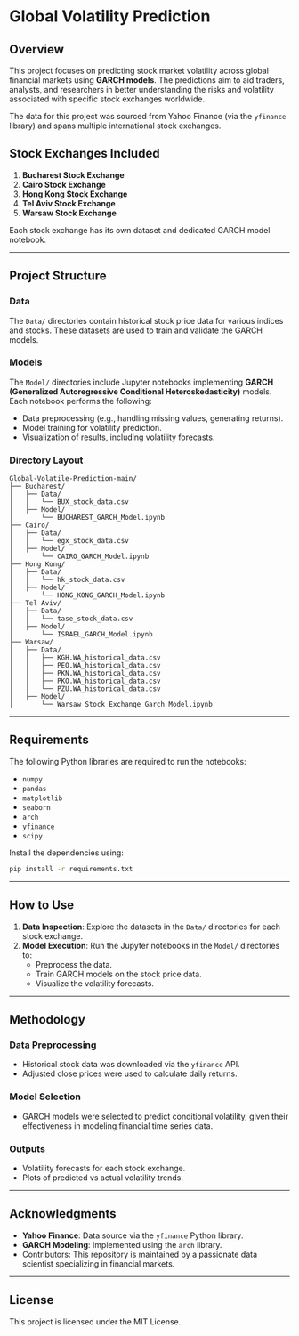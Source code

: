 
# Global Volatility Prediction

## Overview

This project focuses on predicting stock market volatility across global financial markets using **GARCH models**. 
The predictions aim to aid traders, analysts, and researchers in better understanding the risks and volatility associated with specific stock exchanges worldwide.

The data for this project was sourced from Yahoo Finance (via the `yfinance` library) and spans multiple international stock exchanges.

## Stock Exchanges Included
1. **Bucharest Stock Exchange**
2. **Cairo Stock Exchange**
3. **Hong Kong Stock Exchange**
4. **Tel Aviv Stock Exchange**
5. **Warsaw Stock Exchange**

Each stock exchange has its own dataset and dedicated GARCH model notebook.

---

## Project Structure

### Data
The `Data/` directories contain historical stock price data for various indices and stocks. These datasets are used to train and validate the GARCH models. 

### Models
The `Model/` directories include Jupyter notebooks implementing **GARCH (Generalized Autoregressive Conditional Heteroskedasticity)** models. Each notebook performs the following:
- Data preprocessing (e.g., handling missing values, generating returns).
- Model training for volatility prediction.
- Visualization of results, including volatility forecasts.

### Directory Layout
```plaintext
Global-Volatile-Prediction-main/
├── Bucharest/
│   ├── Data/
│   │   └── BUX_stock_data.csv
│   ├── Model/
│       └── BUCHAREST_GARCH_Model.ipynb
├── Cairo/
│   ├── Data/
│   │   └── egx_stock_data.csv
│   ├── Model/
│       └── CAIRO_GARCH_Model.ipynb
├── Hong Kong/
│   ├── Data/
│   │   └── hk_stock_data.csv
│   ├── Model/
│       └── HONG_KONG_GARCH_Model.ipynb
├── Tel Aviv/
│   ├── Data/
│   │   └── tase_stock_data.csv
│   ├── Model/
│       └── ISRAEL_GARCH_Model.ipynb
├── Warsaw/
│   ├── Data/
│   │   ├── KGH.WA_historical_data.csv
│   │   ├── PEO.WA_historical_data.csv
│   │   ├── PKN.WA_historical_data.csv
│   │   ├── PKO.WA_historical_data.csv
│   │   └── PZU.WA_historical_data.csv
│   ├── Model/
│       └── Warsaw Stock Exchange Garch Model.ipynb
```

---

## Requirements

The following Python libraries are required to run the notebooks:
- `numpy`
- `pandas`
- `matplotlib`
- `seaborn`
- `arch`
- `yfinance`
- `scipy`

Install the dependencies using:
```bash
pip install -r requirements.txt
```

---

## How to Use

1. **Data Inspection**: Explore the datasets in the `Data/` directories for each stock exchange.
2. **Model Execution**: Run the Jupyter notebooks in the `Model/` directories to:
   - Preprocess the data.
   - Train GARCH models on the stock price data.
   - Visualize the volatility forecasts.

---

## Methodology

### Data Preprocessing
- Historical stock data was downloaded via the `yfinance` API.
- Adjusted close prices were used to calculate daily returns.

### Model Selection
- GARCH models were selected to predict conditional volatility, given their effectiveness in modeling financial time series data.

### Outputs
- Volatility forecasts for each stock exchange.
- Plots of predicted vs actual volatility trends.

---

## Acknowledgments
- **Yahoo Finance**: Data source via the `yfinance` Python library.
- **GARCH Modeling**: Implemented using the `arch` library.
- Contributors: This repository is maintained by a passionate data scientist specializing in financial markets.

---

## License
This project is licensed under the MIT License.
